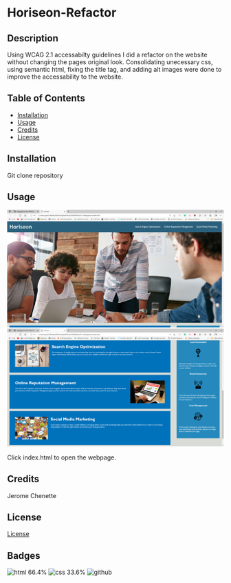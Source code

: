 # Horiseon-Refactor

## Description

Using WCAG 2.1 accessabilty guidelines I did a refactor on the website without changing the pages original look. Consolidating unecessary css, using semantic html, fixing the title tag, and adding alt images were done to improve the accessability to the website.

## Table of Contents

* [Installation](#installation)
* [Usage](#usage)
* [Credits](#credits)
* [License](#license)

## Installation

Git clone repository


## Usage 

![screenshot1 of page](./assets/images/screenshot1.png)
![screenshot2 of page](./assets/images/screenshot2.png)

Click index.html to open the webpage. 



## Credits

Jerome Chenette


## License

[License](./License)

## Badges

![html 66.4%](https://img.shields.io/badge/html-66.4%25-blue)
![css 33.6% ](https://img.shields.io/badge/css-33.6%25-red)
![github](https://img.shields.io/badge/Github-Git-gray)


